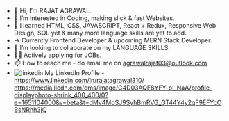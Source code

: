 - 👋 Hi, I’m RAJAT AGRAWAL.
- 👀 I’m interested in Coding, making slick & fast Websites.
- 🌱 I learned HTML, CSS, JAVASCRIPT, React + Redux, Responsive Web Design, SQL yet & many more language skills are yet to add.
- -> Currently Frontend Developer & upcoming MERN Stack Developer.
- 💞️ I’m looking to collaborate on my LANGUAGE SKILLS.
- 🧑‍💻 Actively applying for JOBs.
- 📫 How to reach me - do email me on agrawalrajat03@outlook.com
- ![linkedin](https://cloud.githubusercontent.com/assets/17016297/18839848/0fc7e74e-83d2-11e6-8c6a-277fc9d6e067.png) My LinkedIn Profile - https://www.linkedin.com/in/rajatagrawal310/
https://media.licdn.com/dms/image/C4D03AQF8YFY-oI_NaA/profile-displayphoto-shrink_400_400/0?e=1651104000&v=beta&t=dMv4MoSJ9SyhBmRVG_GT44Y4y2qF9EFYcOBsNRhh3jQ


<!---
agrawalrajat310/agrawalrajat310 is a ✨ special ✨ repository because its `README.md` (this file) appears on your GitHub profile.
You can click the Preview link to take a look at your changes.
--->

